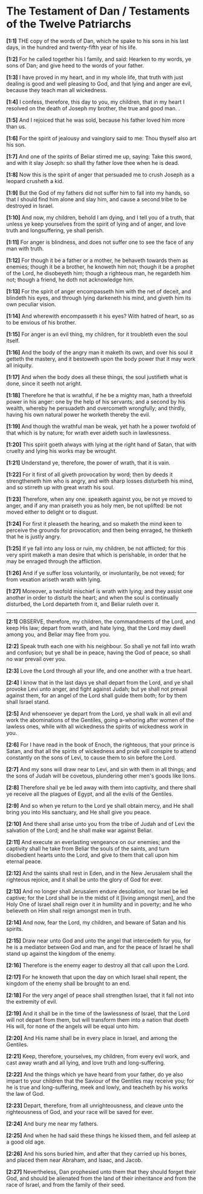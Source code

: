 # The Testament of Dan / Testaments of the Twelve Patriarchs



**[1:1]** THE copy of the words of Dan, which he spake to his sons in his last days, in the hundred and twenty-fifth year of his life.

**[1:2]** For he called together his I family, and said: Hearken to my words, ye sons of Dan; and give heed to the words of your father.

**[1:3]** I have proved in my heart, and in my whole life, that truth with just dealing is good and well pleasing to God, and that lying and anger are evil, because they teach man all wickedness.

**[1:4]** I confess, therefore, this day to you, my children, that in my heart I resolved on the death of Joseph my brother, the true and good man. .

**[1:5]** And I rejoiced that he was sold, because his father loved him more than us.

**[1:6]** For the spirit of jealousy and vainglory said to me: Thou thyself also art his son.

**[1:7]** And one of the spirits of Beliar stirred me up, saying: Take this sword, and with it slay Joseph: so shall thy father love thee when he is dead.

**[1:8]** Now this is the spirit of anger that persuaded me to crush Joseph as a leopard crusheth a kid.

**[1:9]** But the God of my fathers did not suffer him to fall into my hands, so that I should find him alone and slay him, and cause a second tribe to be destroyed in Israel.

**[1:10]** And now, my children, behold I am dying, and I tell you of a truth, that unless ye keep yourselves from the spirit of lying and of anger, and love truth and longsuffering, ye shall perish.

**[1:11]** For anger is blindness, and does not suffer one to see the face of any man with truth.

**[1:12]** For though it be a father or a mother, he behaveth towards them as enemies; though it be a brother, he knoweth him not; though it be a prophet of the Lord, he disobeyeth him; though a righteous man, he regardeth him not; though a friend, he doth not acknowledge him.

**[1:13]** For the spirit of anger encompasseth him with the net of deceit, and blindeth his eyes, and through lying darkeneth his mind, and giveth him its own peculiar vision.

**[1:14]** And wherewith encompasseth it his eyes? With hatred of heart, so as to be envious of his brother.

**[1:15]** For anger is an evil thing, my children, for it troubleth even the soul itself.

**[1:16]** And the body of the angry man it maketh its own, and over his soul it getteth the mastery, and it bestoweth upon the body power that it may work all iniquity.

**[1:17]** And when the body does all these things, the soul justifieth what is done, since it seeth not aright.

**[1:18]** Therefore he that is wrathful, if he be a mighty man, hath a threefold power in his anger: one by the help of his servants; and a second by his wealth, whereby he persuadeth and overcometh wrongfully; and thirdly, having his own natural power he worketh thereby the evil.

**[1:19]** And though the wrathful man be weak, yet hath he a power twofold of that which is by nature; for wrath ever aideth such in lawlessness.

**[1:20]** This spirit goeth always with lying at the right hand of Satan, that with cruelty and lying his works may be wrought.

**[1:21]** Understand ye, therefore, the power of wrath, that it is vain.

**[1:22]** For it first of all giveth provocation by word; then by deeds it strengtheneth him who is angry, and with sharp losses disturbeth his mind, and so stirreth up with great wrath his soul.

**[1:23]** Therefore, when any one. speaketh against you, be not ye moved to anger, and if any man praiseth you as holy men, be not uplifted: be not moved either to delight or to disgust.

**[1:24]** For first it pleaseth the hearing, and so maketh the mind keen to perceive the grounds for provocation; and then being enraged, he thinketh that he is justly angry.

**[1:25]** If ye fall into any loss or ruin, my children, be not afflicted; for this very spirit maketh a man desire that which is perishable, in order that he may be enraged through the affliction.

**[1:26]** And if ye suffer loss voluntarily, or involuntarily, be not vexed; for from vexation ariseth wrath with lying.

**[1:27]** Moreover, a twofold mischief is wrath with lying; and they assist one another in order to disturb the heart; and when the soul is continually disturbed, the Lord departeth from it, and Beliar ruleth over it.



---



**[2:1]** OBSERVE, therefore, my children, the commandments of the Lord, and keep His law; depart from wrath, and hate lying, that the Lord may dwell among you, and Beliar may flee from you.

**[2:2]** Speak truth each one with his neighbour. So shall ye not fall into wrath and confusion; but ye shall be in peace, having the God of peace, so shall no war prevail over you.

**[2:3]** Love the Lord through all your life, and one another with a true heart.

**[2:4]** I know that in the last days ye shall depart from the Lord, and ye shall provoke Levi unto anger, and fight against Judah; but ye shall not prevail against them, for an angel of the Lord shall guide them both; for by them shall Israel stand.

**[2:5]** And whensoever ye depart from the Lord, ye shall walk in all evil and work the abominations of the Gentiles, going a-whoring after women of the lawless ones, while with all wickedness the spirits of wickedness work in you.

**[2:6]** For I have read in the book of Enoch, the righteous, that your prince is Satan, and that all the spirits of wickedness and pride will conspire to attend constantly on the sons of Levi, to cause them to sin before the Lord.

**[2:7]** And my sons will draw near to Levi, and sin with them in all things; and the sons of Judah will be covetous, plundering other men's goods like lions.

**[2:8]** Therefore shall ye be led away with them into captivity, and there shall ye receive all the plagues of Egypt, and all the evils of the Gentiles.

**[2:9]** And so when ye return to the Lord ye shall obtain mercy, and He shall bring you into His sanctuary, and He shall give you peace.

**[2:10]** And there shall arise unto you from the tribe of Judah and of Levi the salvation of the Lord; and he shall make war against Beliar.

**[2:11]** And execute an everlasting vengeance on our enemies; and the captivity shall he take from Beliar the souls of the saints, and turn disobedient hearts unto the Lord, and give to them that call upon him eternal peace.

**[2:12]** And the saints shall rest in Eden, and in the New Jerusalem shall the righteous rejoice, and it shall be unto the glory of God for ever.

**[2:13]** And no longer shall Jerusalem endure desolation, nor Israel be led captive; for the Lord shall be in the midst of it [living amongst men], and the Holy One of Israel shall reign over it in humility and in poverty; and he who believeth on Him shall reign amongst men in truth.

**[2:14]** And now, fear the Lord, my children, and beware of Satan and his spirits.

**[2:15]** Draw near unto God and unto the angel that intercedeth for you, for he is a mediator between God and man, and for the peace of Israel he shall stand up against the kingdom of the enemy.

**[2:16]** Therefore is the enemy eager to destroy all that call upon the Lord.

**[2:17]** For he knoweth that upon the day on which Israel shall repent, the kingdom of the enemy shall be brought to an end.

**[2:18]** For the very angel of peace shall strengthen Israel, that it fall not into the extremity of evil.

**[2:19]** And it shall be in the time of the lawlessness of Israel, that the Lord will not depart from them, but will transform them into a nation that doeth His will, for none of the angels will be equal unto him.

**[2:20]** And His name shall be in every place in Israel, and among the Gentiles.

**[2:21]** Keep, therefore, yourselves, my children, from every evil work, and cast away wrath and all lying, and love truth and long-suffering.

**[2:22]** And the things which ye have heard from your father, do ye also impart to your children that the Saviour of the Gentiles may receive you; for he is true and long-suffering, meek and lowly, and teacheth by his works the law of God.

**[2:23]** Depart, therefore, from all unrighteousness, and cleave unto the righteousness of God, and your race will be saved for ever.

**[2:24]** And bury me near my fathers.

**[2:25]** And when he had said these things he kissed them, and fell asleep at a good old age.

**[2:26]** And his sons buried him, and after that they carried up his bones, and placed them near Abraham, and Isaac, and Jacob.

**[2:27]** Nevertheless, Dan prophesied unto them that they should forget their God, and should be alienated from the land of their inheritance and from the race of Israel, and from the family of their seed.


